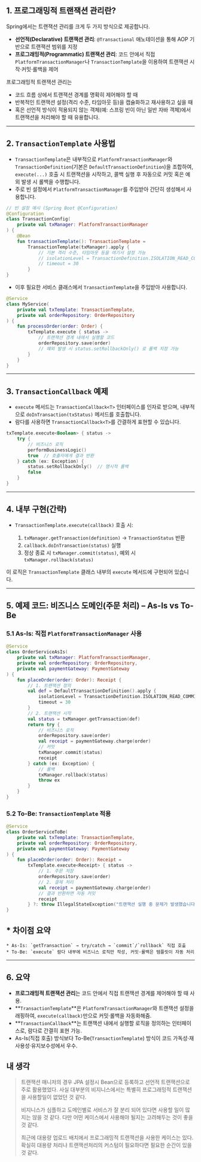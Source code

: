 ## **1. 프로그래밍적 트랜잭션 관리란?**

Spring에서는 트랜잭션 관리를 크게 두 가지 방식으로 제공합니다.

* **선언적(Declarative) 트랜잭션 관리**: `@Transactional` 애노테이션을 통해 AOP 기반으로 트랜잭션 범위를 지정
* **프로그래밍적(Programmatic) 트랜잭션 관리**: 코드 안에서 직접 `PlatformTransactionManager`나 `TransactionTemplate`을 이용하여 트랜잭션 시작·커밋·롤백을 제어

프로그래밍적 트랜잭션 관리는

* 코드 흐름 상에서 트랜잭션 경계를 명확히 제어해야 할 때
* 반복적인 트랜잭션 설정(격리 수준, 타임아웃 등)을 캡슐화하고 재사용하고 싶을 때
* 혹은 선언적 방식이 적용되지 않는 객체(예: 스프링 빈이 아닌 일반 자바 객체)에서 트랜잭션을 처리해야 할 때 유용합니다.

---

## **2. `TransactionTemplate` 사용법**

* `TransactionTemplate`은 내부적으로 `PlatformTransactionManager`와 `TransactionDefinition`(기본은 `DefaultTransactionDefinition`)을 조합하여, `execute(...)` 호출 시 트랜잭션을 시작하고, 콜백 실행 후 자동으로 커밋 혹은 예외 발생 시 롤백을 수행합니다.
* 주로 빈 설정에서 `PlatformTransactionManager`를 주입받아 간단히 생성해서 사용합니다.

```kotlin
// 빈 설정 예시 (Spring Boot @Configuration)
@Configuration
class TransactionConfig(
    private val txManager: PlatformTransactionManager
) {
    @Bean
    fun transactionTemplate(): TransactionTemplate =
        TransactionTemplate(txManager).apply {
            // 기본 격리 수준, 타임아웃 등을 여기서 설정 가능
            // isolationLevel = TransactionDefinition.ISOLATION_READ_COMMITTED
            // timeout = 30
        }
}
```

* 이후 필요한 서비스 클래스에서 `TransactionTemplate`을 주입받아 사용합니다.

```kotlin
@Service
class MyService(
    private val txTemplate: TransactionTemplate,
    private val orderRepository: OrderRepository
) {
    fun processOrder(order: Order) {
        txTemplate.execute { status ->
            // 트랜잭션 경계 내에서 실행할 코드
            orderRepository.save(order)
            // 예외 발생 시 status.setRollbackOnly() 로 롤백 지정 가능
        }
    }
}
```

---

## **3. `TransactionCallback` 예제**

* `execute` 메서드는 `TransactionCallback<T>` 인터페이스를 인자로 받으며, 내부적으로 `doInTransaction(txStatus)` 메서드를 호출합니다.
* 람다를 사용하면 `TransactionCallback<T>`를 간결하게 표현할 수 있습니다.

```kotlin
txTemplate.execute<Boolean> { status ->
    try {
        // 비즈니스 로직
        performBusinessLogic()
        true  // 호출자에게 결과 반환
    } catch (ex: Exception) {
        status.setRollbackOnly()  // 명시적 롤백
        false
    }
}
```

---

## **4. 내부 구현(간략)**

* `TransactionTemplate.execute(callback)` 호출 시:

    1. `txManager.getTransaction(definition)` → `TransactionStatus` 반환
    2. `callback.doInTransaction(status)` 실행
    3. 정상 종료 시 `txManager.commit(status)`, 예외 시 `txManager.rollback(status)`

이 로직은 `TransactionTemplate` 클래스 내부의 `execute` 메서드에 구현되어 있습니다.

---

## **5. 예제 코드: 비즈니스 도메인(주문 처리) – As-Is vs To-Be**

### 5.1 As-Is: 직접 `PlatformTransactionManager` 사용

```kotlin
@Service
class OrderServiceAsIs(
    private val txManager: PlatformTransactionManager,
    private val orderRepository: OrderRepository,
    private val paymentGateway: PaymentGateway
) {
    fun placeOrder(order: Order): Receipt {
        // 1. 트랜잭션 정의
        val def = DefaultTransactionDefinition().apply {
            isolationLevel = TransactionDefinition.ISOLATION_READ_COMMITTED
            timeout = 30
        }
        // 2. 트랜잭션 시작
        val status = txManager.getTransaction(def)
        return try {
            // 비즈니스 로직
            orderRepository.save(order)
            val receipt = paymentGateway.charge(order)
            // 커밋
            txManager.commit(status)
            receipt
        } catch (ex: Exception) {
            // 롤백
            txManager.rollback(status)
            throw ex
        }
    }
}
```

### 5.2 To-Be: `TransactionTemplate` 적용

```kotlin
@Service
class OrderServiceToBe(
    private val txTemplate: TransactionTemplate,
    private val orderRepository: OrderRepository,
    private val paymentGateway: PaymentGateway
) {
    fun placeOrder(order: Order): Receipt =
        txTemplate.execute<Receipt> { status ->
            // 1. 주문 저장
            orderRepository.save(order)
            // 2. 결제 처리
            val receipt = paymentGateway.charge(order)
            // 결과 반환하면 자동 커밋
            receipt
        } ?: throw IllegalStateException("트랜잭션 실행 중 문제가 발생했습니다.")
}
```

## * **차이점 요약**

    * As-Is: `getTransaction` → try/catch → `commit`/`rollback` 직접 호출
    * To-Be: `execute` 람다 내부에 비즈니스 로직만 작성, 커밋·롤백은 템플릿이 자동 처리

---

## **6. 요약**

* **프로그래밍적 트랜잭션 관리**는 코드 안에서 직접 트랜잭션 경계를 제어해야 할 때 사용.
* \*\*`TransactionTemplate`\*\*은 `PlatformTransactionManager`와 트랜잭션 설정을 래핑하여, `execute(callback)`만으로 커밋·롤백을 자동화해줌.
* \*\*`TransactionCallback`\*\*는 트랜잭션 내에서 실행할 로직을 정의하는 인터페이스로, 람다로 간결히 표현 가능.
* As-Is(직접 호출) 방식보다 To-Be(`TransactionTemplate`) 방식이 코드 가독성·재사용성·유지보수성에서 우수.


## 내 생각
> 트랜잭션 매니저의 경우 JPA 설정시 Bean으로 등록하고 선언적 트랜잭션으로 주로 활용했었다. 
> 사실 대부분의 비지니스에서는 특별히 프로그래밍적 트랜잭션을 사용할일이 없었던 것 같다.
> 
> 비지니스가 심플하고 도메인별로 서비스가 잘 분리 되어 있다면 사용할 일이 많지는 않을 것 같다.
> 다만 어떤 케이스에서 사용해야 될지는 고려해두는 것이 좋을 것 같다.
> 
> 최근에 대용량 업로드 배치에서 프로그래밍적 트랜잭션을 사용한 케이스는 있다. 확실히 대용량 처리나 트랜잭션처리의 커스텀이 필요하다면 필요한 순간이 있을 것 같다.
> 